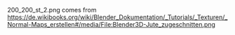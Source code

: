 200_200_st_2.png comes from
https://de.wikibooks.org/wiki/Blender_Dokumentation/_Tutorials/_Texturen/_Normal-Maps_erstellen#/media/File:Blender3D-Jute_zugeschnitten.png